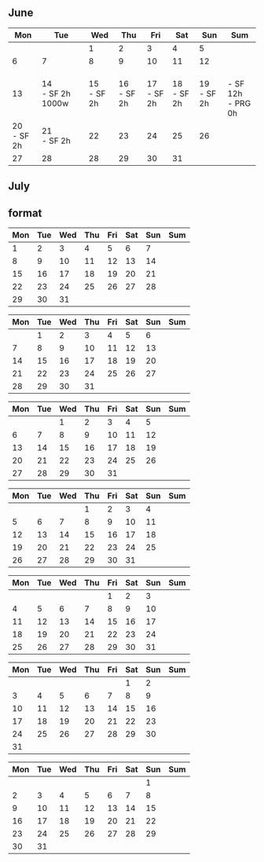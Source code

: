 <h2>June</h2>

| Mon | Tue | Wed | Thu | Fri | Sat | Sun | Sum | 
| --- | --- | --- | --- | --- | --- | --- | --- | 
|  |  | 1<br> | 2<br> | 3<br> | 4<br> | 5<br> |  | 
| 6<br> | 7<br> | 8<br> | 9<br> | 10<br> | 11<br> | 12<br> |  | 
| 13<br> | 14<br>- SF 2h 1000w<br> | 15<br>- SF 2h<br> | 16<br>- SF 2h | 17<br>- SF 2h  | 18<br>- SF 2h | 19<br>- SF 2h | <br>- SF 12h<br>- PRG 0h| 
| 20<br>- SF 2h | 21<br> - SF 2h| 22<br> | 23<br> | 24<br> | 25<br> | 26<br> |  | 
| 27<br> | 28<br> | 28<br> | 29<br> | 30<br> | 31<br> |  |  | 


<h2>July</h2>














<h2>format</h2>


| Mon | Tue | Wed | Thu | Fri | Sat | Sun | Sum | 
| --- | --- | --- | --- | --- | --- | --- | --- | 
| 1<br> | 2<br> | 3<br> | 4<br> | 5<br> | 6<br> | 7<br> |  |  
| 8<br> | 9<br> | 10<br> | 11<br> | 12<br> | 13<br> | 14<br> |  | 
| 15<br> | 16<br> | 17<br> | 18<br> | 19<br> | 20<br> | 21<br> |  | 
| 22<br> | 23<br> | 24<br> | 25<br> | 26<br> | 27<br> | 28<br> |  | 
| 29<br> | 30<br> | 31<br> |  |  | |  | 

| Mon | Tue | Wed | Thu | Fri | Sat | Sun | Sum | 
| --- | --- | --- | --- | --- | --- | --- | --- | 
|  | 1<br> | 2<br> | 3<br> | 4<br> | 5<br> | 6<br> |  |
| 7<br> | 8<br> | 9<br> | 10<br> | 11<br> | 12<br> | 13<br> |  | 
| 14<br> | 15<br> | 16<br> | 17<br> | 18<br> | 19<br> | 20<br> |  | 
| 21<br> | 22<br> | 23<br> | 24<br> | 25<br> | 26<br> | 27<br>  |  | 
| 28<br>| 29<br> | 30<br> | 31<br> |  |  | |  


| Mon | Tue | Wed | Thu | Fri | Sat | Sun | Sum | 
| --- | --- | --- | --- | --- | --- | --- | --- | 
|  |  | 1<br> | 2<br> | 3<br> | 4<br> | 5<br> |  | 
| 6<br> | 7<br> | 8<br> | 9<br> | 10<br> | 11<br> | 12<br> |  | 
| 13<br> | 14<br> | 15<br> | 16<br> | 17<br> | 18<br> | 19<br> |  | 
| 20<br> | 21<br> | 22<br> | 23<br> | 24<br> | 25<br> | 26<br> |  | 
| 27<br> | 28<br>  | 29<br> | 30<br> | 31<br> |  |  |  | 

| Mon | Tue | Wed | Thu | Fri | Sat | Sun | Sum | 
| --- | --- | --- | --- | --- | --- | --- | --- | 
|  |  |  | 1<br> | 2<br> | 3<br> | 4<br>  |  | 
| 5<br>| 6<br> | 7<br> | 8<br> | 9<br> | 10<br> | 11<br>  |  | 
| 12<br> | 13<br> | 14<br> | 15<br> | 16<br> | 17<br> | 18<br> |  | 
| 19<br> | 20<br> | 21<br> | 22<br> | 23<br> | 24<br> | 25<br> |  | 
| 26<br>  | 27<br> | 28<br>  | 29<br> | 30<br> | 31<br> |  |  |   

| Mon | Tue | Wed | Thu | Fri | Sat | Sun | Sum | 
| --- | --- | --- | --- | --- | --- | --- | --- | 
|  |  |   |  | 1<br> | 2<br> | 3<br>  | |
| 4<br>  | 5<br>| 6<br> | 7<br> | 8<br> | 9<br> | 10<br>   |  | 
| 11<br> | 12<br> | 13<br> | 14<br> | 15<br> | 16<br> | 17<br> |  | 
| 18<br> | 19<br> | 20<br> | 21<br> | 22<br> | 23<br> | 24<br> |  | 
| 25<br> | 26<br>  | 27<br> | 28<br>  | 29<br> | 30<br> | 31<br> |  |   

| Mon | Tue | Wed | Thu | Fri | Sat | Sun | Sum | 
| --- | --- | --- | --- | --- | --- | --- | --- | 
|  |  |   | |  | 1<br> | 2<br>  | |
| 3<br> | 4<br>  | 5<br>| 6<br> | 7<br> | 8<br> | 9<br>   |  | 
| 10<br> | 11<br> | 12<br> | 13<br> | 14<br> | 15<br> | 16<br>  |  | 
| 17<br> | 18<br> | 19<br> | 20<br> | 21<br> | 22<br> | 23<br> |  | 
| 24<br> | 25<br> | 26<br>  | 27<br> | 28<br>  | 29<br> | 30<br> |  |   
| 31<br>|  |   |  |   |  |  |    

| Mon | Tue | Wed | Thu | Fri | Sat | Sun | Sum | 
| --- | --- | --- | --- | --- | --- | --- | --- | 
|  |  |   | |  | | 1<br>  | |
| 2<br>| 3<br> | 4<br>  | 5<br>| 6<br> | 7<br> | 8<br>    |  | 
| 9<br> | 10<br> | 11<br> | 12<br> | 13<br> | 14<br> | 15<br>  |  | 
| 16<br> | 17<br> | 18<br> | 19<br> | 20<br> | 21<br> | 22<br> |  | 
| 23<br> | 24<br> | 25<br> | 26<br>  | 27<br> | 28<br>  | 29<br> |  |   
| 30<br> | 31<br>|  |   |  |   |    


